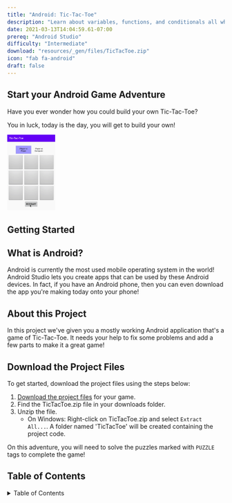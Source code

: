 ```yaml
---
title: "Android: Tic-Tac-Toe"
description: "Learn about variables, functions, and conditionals all while building a Tic-Tac-Toe Android app."
date: 2021-03-13T14:04:59.61-07:00
prereq: "Android Studio"
difficulty: "Intermediate"
download: "resources/_gen/files/TicTacToe.zip"
icon: "fab fa-android"
draft: false
---
```


## Start your Android Game Adventure

Have you ever wonder how you could build your own Tic-Tac-Toe?

You in luck, today is the day, you will get to build your own!

<img src="resources/_gen/images/game_play.gif" height="30%" width="22%" title="Android Tic-Tac-Toe Game" alt="Android Tic-Tac-Toe Game"/>

## Getting Started
## What is Android?
Android is currently the most used mobile operating system in the world! Android Studio lets you create apps that can be used by these Android devices. In fact, if you have an Android phone, then you can even download the app you're making today onto your phone!

## About this Project
In this project we've given you a mostly working Android application that's a game of Tic-Tac-Toe. It needs your help to fix some problems and add a few parts to make it a great game!

## Download the Project Files
To get started, download the project files using the steps below:
1. [Download the project files](../resources/_gen/files/TicTacToe.zip) for your game.
2. Find the TicTacToe.zip file in your downloads folder.
3. Unzip the file.
   - On Windows: Right-click on TicTacToe.zip and select `Extract All...`. A folder named 'TicTacToe' will be created containing the project code.

On this adventure, you will need to solve the puzzles marked with `PUZZLE` tags to complete the game!

## Table of Contents

<details close>
<summary>Table of Contents</summary>
{{% children %}}
</details>